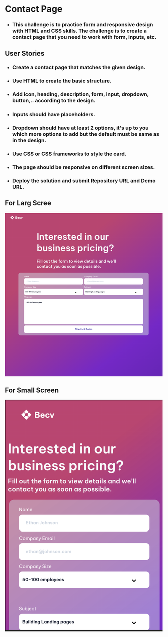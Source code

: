 # Contact Page
- ### This challenge is to practice form and responsive design with HTML and CSS skills. The challenge is to create a contact page that you need to work with form, inputs, etc.

## User Stories
- ### Create a contact page that matches the given design.

- ### Use HTML to create the basic structure.

- ### Add icon, heading, description, form, input, dropdown, button,.. according to the design.

- ### Inputs should have placeholders.

- ### Dropdown should have at least 2 options, it's up to you which more options to add but the default must be same as in the design.

- ### Use CSS or CSS frameworks to style the card.

- ### The page should be responsive on different screen sizes.

- ### Deploy the solution and submit Repository URL and Demo URL.

## For Larg Scree
![alt text](./images/solution.png)

## For Small Screen
![alt text](./images/solution_small_screen.png)
